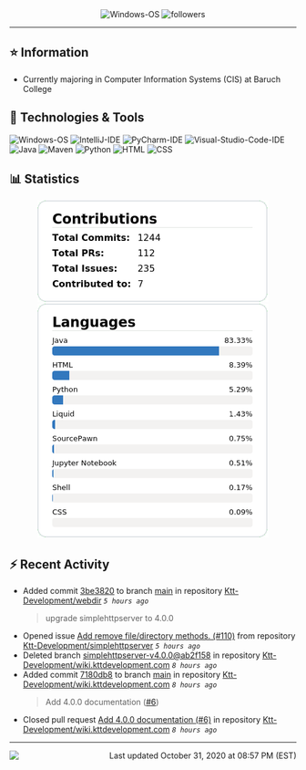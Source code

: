 <div align="center">
    <img 
        src="https://img.shields.io/badge/OS-Windows-informational?style=for-the-badge&color=3278be"
        alt="Windows-OS">
    <img 
        src="https://img.shields.io/github/followers/katsute?color=3278be&style=for-the-badge"
        alt="followers">
</div>

<hr>

## ⭐ Information

 - Currently majoring in Computer Information Systems (CIS) at Baruch College

## 🔧 Technologies & Tools

<img 
    src="https://img.shields.io/badge/OS-Windows-informational?style=flat-square&color=3278be"
    alt="Windows-OS">
<img 
    src="https://img.shields.io/badge/Editor-IntelliJ_IDEA-informational?style=flat-square&logo=intellij-idea&logoColor=white&color=3278be"
    alt="IntelliJ-IDE">
<img 
    src="https://img.shields.io/badge/Editor-PyCharm-informational?style=flat-square&logo=pycharm&logoColor=white&color=3278be"
    alt="PyCharm-IDE">
<img 
    src="https://img.shields.io/badge/Editor-Visual_Studio_Code-informational?style=flat-square&logo=Visual-Studio-Code&logoColor=white&color=3278be"
    alt="Visual-Studio-Code-IDE">
<img 
    src="https://img.shields.io/badge/Code-Java-informational?style=flat-square&logo=java&logoColor=white&color=3278be"
    alt="Java">
<img 
    src="https://img.shields.io/badge/Tools-Maven-informational?style=flat-square&logo=apache-maven&logoColor=white&color=3278be"
    alt="Maven">
<img 
    src="https://img.shields.io/badge/Code-Python-informational?style=flat-square&logo=python&logoColor=white&color=3278be"
    alt="Python">
<img 
    src="https://img.shields.io/badge/Code-HTML-informational?style=flat-square&logo=html5&logoColor=white&color=3278be"
    alt="HTML">
<img 
    src="https://img.shields.io/badge/Code-CSS-informational?style=flat-square&logo=css-wizardry&logoColor=white&color=3278be"
    alt="CSS">

## 📊 Statistics
<div align="center">
    <a href="https://github.com/Katsute/">
        <img src="https://github.com/Katsute/Katsute/blob/main/contributions.png">
    </a>
    <a href="https://github.com/Katsute/">
        <img src="https://github.com/Katsute/Katsute/blob/main/languages.png">
    </a>
</div>

## ⚡ Recent Activity

 - Added commit [3be3820](https://github.com/Ktt-Development/webdir/commit/3be38205050f05247ea946718cfbdb04e7e507b0) to branch [main](https://github.com/Ktt-Development/webdir/tree/main) in repository [Ktt-Development/webdir](https://github.com/Ktt-Development/webdir)  *`5 hours ago`*
   > upgrade simplehttpserver to 4.0.0
 - Opened issue [Add remove file/directory methods. (#110)](https://github.com/Ktt-Development/simplehttpserver/issues/110) from repository [Ktt-Development/simplehttpserver](https://github.com/Ktt-Development/simplehttpserver)  *`5 hours ago`*
 - Deleted branch [simplehttpserver-v4.0.0@ab2f158](https://github.com/Ktt-Development/wiki.kttdevelopment.com/tree/simplehttpserver-v4.0.0@ab2f158) in repository [Ktt-Development/wiki.kttdevelopment.com](https://github.com/Ktt-Development/wiki.kttdevelopment.com) *`8 hours ago`*
 - Added commit [7180db8](https://github.com/Ktt-Development/wiki.kttdevelopment.com/commit/7180db831c445e55839ec2e6f7ca0d24e12432e3) to branch [main](https://github.com/Ktt-Development/wiki.kttdevelopment.com/tree/main) in repository [Ktt-Development/wiki.kttdevelopment.com](https://github.com/Ktt-Development/wiki.kttdevelopment.com)  *`8 hours ago`*
   > Add 4.0.0 documentation ([#6](https://github.com/Ktt-Development/wiki.kttdevelopment.com/issues/6))
 - Closed pull request [Add 4.0.0 documentation (#6)](https://github.com/Ktt-Development/wiki.kttdevelopment.com/pull/6) in repository [Ktt-Development/wiki.kttdevelopment.com](https://github.com/Ktt-Development/wiki.kttdevelopment.com)  *`8 hours ago`*

---
<img align="left" src="https://github.com/Katsute/Katsute/workflows/Update%20README.md/badge.svg"><p align="right">Last updated October 31, 2020 at 08:57 PM (EST)</p>
